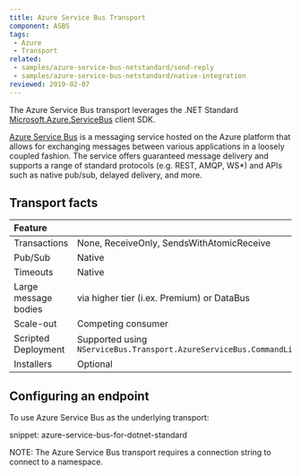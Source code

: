 ```yaml
---
title: Azure Service Bus Transport
component: ASBS
tags:
 - Azure
 - Transport
related:
 - samples/azure-service-bus-netstandard/send-reply
 - samples/azure-service-bus-netstandard/native-integration
reviewed: 2019-02-07
---
```


The Azure Service Bus transport leverages the .NET Standard [Microsoft.Azure.ServiceBus](https://www.nuget.org/packages/Microsoft.Azure.ServiceBus/) client SDK.

[Azure Service Bus](https://azure.microsoft.com/en-us/services/service-bus/) is a messaging service hosted on the Azure platform that allows for exchanging messages between various applications in a loosely coupled fashion. The service offers guaranteed message delivery and supports a range of standard protocols (e.g. REST, AMQP, WS*) and APIs such as native pub/sub, delayed delivery, and more.

## Transport facts

|Feature                    |   |  
|:---                       |---
|Transactions |None, ReceiveOnly, SendsWithAtomicReceive
|Pub/Sub                    |Native
|Timeouts                   |Native
|Large message bodies       |via higher tier (i.ex. Premium) or DataBus
|Scale-out             |Competing consumer
|Scripted Deployment        |Supported using `NServiceBus.Transport.AzureServiceBus.CommandLine`
|Installers                 |Optional

## Configuring an endpoint

To use Azure Service Bus as the underlying transport:

snippet: azure-service-bus-for-dotnet-standard

NOTE: The Azure Service Bus transport requires a connection string to connect to a namespace.
